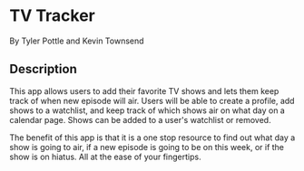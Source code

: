 # TV Tracker

By Tyler Pottle and Kevin Townsend

## Description

This app allows users to add their favorite TV shows and lets them keep
track of when new episode will air.
Users will be able to create a profile, add shows to a watchlist, and keep track
of which shows air on what day on a calendar page.  Shows can be added to
a user's watchlist or removed.

The benefit of this app is that it is a one stop resource to find out what day
a show is going to air, if a new episode is going to be on this week, or if the
show is on hiatus.  All at the ease of your fingertips.
